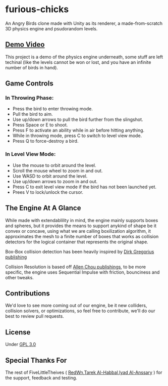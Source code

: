 # furious-chicks
An Angry Birds clone made with Unity as its renderer, a made-from-scratch 3D physics engine and psudorandom levels.

## [Demo Video](https://youtu.be/nao3CMXM5Fw)

This project is a demo of the physics engine underneath, some stuff are left techinal (like the levels cannot be won or lost, and you have an infinite number of birds in hand).

## Game Controls
### In Throwing Phase:
- Press the bird to enter throwing mode.
- Pull the bird to aim.
- Use up/down arrows to pull the bird further from the slingshot.
- Press Space or E to shoot.
- Press F to activate an ability while in air before hitting anything.
- While in throwing mode, press C to switch to level view mode.
- Press Q to force-destroy a bird.
### In Level View Mode:
- Use the mouse to orbit around the level.
- Scroll the mouse wheel to zoom in and out.
- Use WASD to orbit around the level.
- Use up/down arrows to zoom in and out.
- Press C to exit level view mode if the bird has not been launched yet.
- Prees V to lock/unlock the cursor.

## The Engine At A Glance
While made with extendablility in mind, the engine mainly supports boxes and spheres, but it provides the means to support anykind of shape be it convex or concave, using what we are calling boxilization algorithm, it approximates the mesh to a finite number of boxes that works as collision detectors for the logical container that represents the original shape.

Box-Box collision detection has been heavily inspired by [Dirk Gregorius publishing](http://media.steampowered.com/apps/valve/2015/DirkGregorius_Contacts.pdf)

Collision Resolution is based off [Allen Chou publishings](https://allenchou.net/), to be more specific, the engine uses Sequential Impulse with friction, bounciness and other tweaks.

## Contributions
We'd love to see more coming out of our engine, be it new colliders, collision solvers, or optimizations, so feel free to contribute, we'll do our best to review pull requests.

## License
Under [GPL 3.0](./LICENSE)

## Special Thanks For
The rest of FiveLittleTheives ( [RedWn](https://github.com/RedWn),[Tarek Al-Habbal](https://github.com/tarook0),[Iyad Al-Anssary](https://github.com/IyadAlanssary) ) for the support, feedback and testing.